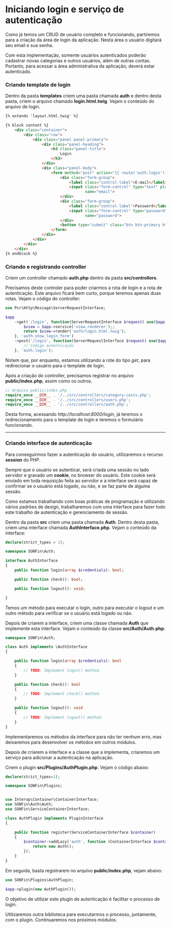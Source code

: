 # Iniciando login e serviço de autenticação

Como já temos um CRUD de usuário completo e funcionando, partiremos para a criação da área de login da aplicação. Nesta área o usuário digitará seu email e sua senha.

Com esta implementação, somente usuários autenticados poderão cadastrar novas categorias e outros usuários, além de outras contas. Portanto, para acessar a área administrativa da aplicação, deverá estar autenticado.

### Criando template de login

Dentro da pasta **templates** criem uma pasta chamada **auth** e dentro desta pasta, criem o arquivo chamado **login.html.twig**. Vejam o conteúdo do arquivo de login.

```html
{% extends 'layout.html.twig' %}

{% block content %}
    <div class="container">
        <div class="row">
            <div class="panel panel-primary">
                <div class="panel-heading">
                    <h3 class="panel-title">
                        Login
                    </h3>
                </div>
                <div class="panel-body">
                    <form method="post" action="{{ route('auth.login') }}">
                        <div class="form-group">
                            <label class="control-label">E-mail</label>
                            <input class="form-control" type="text" placeholder="E-mail"
                                   name="email">
                        </div>
                        <div class="form-group">
                            <label class="control-label">Password</label>
                            <input class="form-control" type="password" placeholder="Senha"
                                   name="password">
                        </div>
                        <button type="submit" class="btn btn-primary btn-block">Login</button>
                    </form>
                </div>
            </div>
        </div>
    </div>
{% endblock %}
```

### Criando e registrando controller

Criem um controller chamado **auth.php** dentro da pasta **src/controllers**.

Precisamos deste controler para poder criarmos a rota de login e a rota de autenticação. Este arquivo ficará bem curto, porque teremos apenas duas rotas. Vejam o código do controller:

```php
use Psr\Http\Message\ServerRequestInterface;

$app
    ->get('/login', function(ServerRequestInterface $request) use($app){
        $view = $app->service('view.renderer');;
        return $view->render('auth/login.html.twig');
    }, 'auth.show_login_form')
    ->post('/login', function(ServerRequestInterface $request) use($app){
    	// Código autenticação
    }, 'auth.login');
```

Notem que, por enquanto, estamos utilizando a rote do tipo *get*, para redirecionar o usuário para o template de login.

Após a criação do controller, precisamos registrar no arquivo **public/index.php**, assim como os outros.

```php
// Arquivo public/index.php
require_once __DIR__ . '/../src/controllers/category-costs.php';
require_once __DIR__ . '/../src/controllers/users.php';
require_once __DIR__ . '/../src/controllers/auth.php';
```

Desta forma, acessando *http://localhost:8000/login*, já teremos o redirecionamento para o template de login e teremos o formulário funcionando.

***

### Criando interface de autenticação

Para conseguirmos fazer a autenticação do usuário, utilizaremos o recurso **session** do PHP.

Sempre que o usuário se autenticar, será criada uma sessão no lado servidor e gravado um **cookie**, no browser do usuário. Este cookie será enviado em toda requisição feita ao servidor e a interface será capaz de confirmar se o usuário está logado, ou não, e se faz parte de alguma sessão.

Como estamos trabalhando com boas práticas de programação e utilizando vários padrões de design, trabalharemos com uma interface para fazer todo este trabalho de autenticação e gerenciamento de sessão.

Dentro da pasta **src** criem uma pasta chamada **Auth**. Dentro desta pasta, criem uma interface chamada **AuthInterface.php**. Vejam o conteúdo da interface:

```php
declare(strict_types = 1);

namespace SONFin\Auth;

interface AuthInterface
{
    public function login(array $credentials): bool;

    public function check(): bool;

    public function logout(): void;

}
```

Temos um método para executar o login, outro para executar o logout e um outro método para verificar se o usuário está logado ou não.

Depois de criarem a interface, criem uma classe chamada **Auth** que implemente esta interface. Vejam o conteúdo da classe **src/Auth/Auth.php**:

```php
namespace SONFin\Auth;

class Auth implements \AuthInterface
{

    public function login(array $credentials): bool
    {
        // TODO: Implement login() method.
    }

    public function check(): bool
    {
        // TODO: Implement check() method.
    }

    public function logout(): void
    {
        // TODO: Implement logout() method.
    }
}
```

Implementaremos os métodos da interface para não ter nenhum erro, mas deixaremos para desenvolver os métodos em outros módulos.

Depois de criarem a interface e a classe que a implementa, criaremos um serviço para adicionar a autenticação na aplicação.

Criem o plugin **src/Plugins/AuthPlugin.php**. Vejam o código abaixo:

```php
declare(strict_types=1);

namespace SONFin\Plugins;


use Interop\Container\ContainerInterface;
use SONFin\Auth\Auth;
use SONFin\ServiceContainerInterface;

class AuthPlugin implements PluginInterface
{

    public function register(ServiceContainerInterface $container)
    {
        $container->addLazy('auth', function (ContainerInterface $container) {
            return new Auth();
        });
    }
}
```

Em seguida, basta registrarem no arquivo **public/index.php**, vejam abaixo:

```php
use SONFin\Plugins\AuthPlugin;

$app->plugin(new AuthPlugin());
```

O objetivo de utilizar este plugin de autenticação é facilitar o processo de login.

Utilizaremos outra biblioteca para executarmos o processo, juntamente, com o plugin. Continuaremos nos próximos módulos.